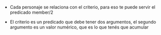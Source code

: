 
* Cada personaje se relaciona con el criterio, para eso te puede servir el predicado member/2

* El criterio es un predicado que debe tener dos argumentos, el segundo argumento es un valor numérico, que es lo que tenés que acumular
